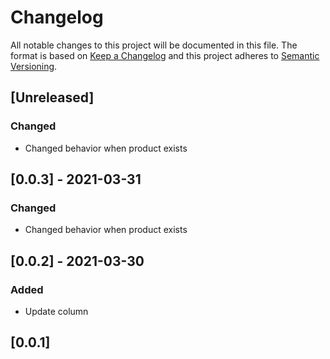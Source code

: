 # Changelog

All notable changes to this project will be documented in this file.
The format is based on [Keep a Changelog](http://keepachangelog.com/en/1.0.0/)
and this project adheres to [Semantic Versioning](http://semver.org/spec/v2.0.0.html).

## [Unreleased]

### Changed

- Changed behavior when product exists

## [0.0.3] - 2021-03-31

### Changed

- Changed behavior when product exists

## [0.0.2] - 2021-03-30

### Added

- Update column

## [0.0.1]